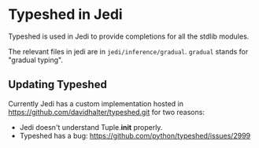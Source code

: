 # Typeshed in Jedi

Typeshed is used in Jedi to provide completions for all the stdlib modules.

The relevant files in jedi are in `jedi/inference/gradual`. `gradual` stands
for "gradual typing".

## Updating Typeshed

Currently Jedi has a custom implementation hosted in
https://github.com/davidhalter/typeshed.git for two reasons:

- Jedi doesn't understand Tuple.__init__ properly.
- Typeshed has a bug: https://github.com/python/typeshed/issues/2999
